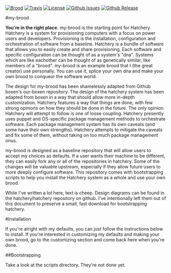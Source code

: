 [![Brood](http://img.shields.io/badge/brood-DavidJFelix-735145.svg)](https://github.com/DavidJFelix)
[![Travis](https://img.shields.io/travis/hatchery/my-brood.svg)](https://travis-ci.org/hatchery/my-brood)
[![License](http://img.shields.io/badge/license-MIT-brightgreen.svg)](https://github.com/hatchery/my-brood/blob/master/LICENSE.md)
[![Github Issues](https://img.shields.io/github/issues/hatchery/my-brood.svg)](https://github.com/hatchery/my-brood/issues)
[![Github Release](https://img.shields.io/github/release/hatchery/my-brood.svg)](https://github.com/hatchery/my-brood/releases)


#my-brood

**You're in the right place.** my-brood is the starting point for Hatchery.
Hatchery is a system for provisioning computers with a focus on power users and developers.
Provisioning is the installation, configuration and orchestration of software from a baseline.
Hatchery is a bundle of software that allows you to easily create and share provisioning.
Each software and specific configuration can be thought of as a system's "dna".
Systems which are like eachother can be thought of as genetically similar, like members of a "brood".
my-brood is an example brood that I (the great creator) use personally.
You can use it, splice your own dna and make your own brood to conqueor the software world.

The design for my-brood has been shamelessly adapted from Github boxen's our-boxen repository.
The design of the hatchery system has been adapted from boxen in a way that should allow more in-depth customization.
Hatchery features a way that things are done, with few strong opinions on how they should be done in the future.
The only opinion Hatchery will attempt to follow is one of loose coupling.
Hatchery presently uses puppet and OS-specific package management methods to orchestrate software.
Each package management system has its own caveats (and some have their own strengths).
Hatchery attempts to mitigate the caveats and fix some of them, without taking on too much package management onus.

my-brood is designed as a baseline repository that will allow users to accept my choices as defaults.
If a user wants their machine to be different, they can easily fork any or all of the repositories in hatchery.
Some of the changes will be valuable upstream, especially if they allow future users to more deeply configure software.
This repository comes with bootstrapping scripts to help you install the Hatchery system as a whole and use your own brood.

While I've written a lot here, text is cheep.
Design diagrams can be found in the hatchery/hatchery repository on github.
I've intentionally left them out of this document to preserve a small, fast download for bootstrapping hatchery.

#Installation

If you're alright with my defaults, you can just follow the instructions below to install.
If you're interested in customizing my defaults and making your own brood, go to the customizing section and come back here when you're done.

##Bootstrapping

Take a look at the scripts directory. They're not done yet.
